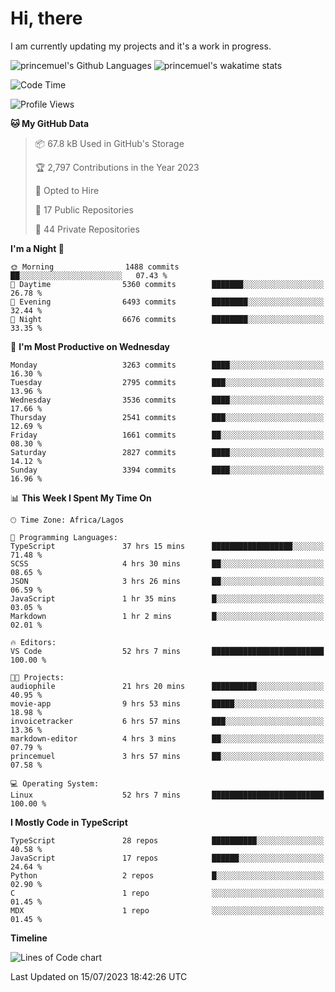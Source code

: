 # Hi, there

I am currently updating my projects and it's a work in progress.

![princemuel's Github Languages](https://github-readme-stats.vercel.app/api/top-langs/?username=princemuel&text_color=586069&layout=compact&hide_border=true&title_color=0366d6&count_private=true&include_all_commits=true&theme=tokyonight&show_icons=true)
![princemuel's wakatime stats](https://github-readme-stats.vercel.app/api/wakatime?username=princemuel&text_color=586069&layout=compact&hide_border=true&title_color=0366d6&count_private=true&include_all_commits=true&theme=tokyonight&show_icons=true)

<!--START_SECTION:waka-->
![Code Time](http://img.shields.io/badge/Code%20Time-2%2C640%20hrs%2038%20mins-blue)

![Profile Views](http://img.shields.io/badge/Profile%20Views-55-blue)

**🐱 My GitHub Data** 

> 📦 67.8 kB Used in GitHub's Storage 
 > 
> 🏆 2,797 Contributions in the Year 2023
 > 
> 💼 Opted to Hire
 > 
> 📜 17 Public Repositories 
 > 
> 🔑 44 Private Repositories 
 > 
**I'm a Night 🦉** 

```text
🌞 Morning                1488 commits        ██░░░░░░░░░░░░░░░░░░░░░░░   07.43 % 
🌆 Daytime                5360 commits        ███████░░░░░░░░░░░░░░░░░░   26.78 % 
🌃 Evening                6493 commits        ████████░░░░░░░░░░░░░░░░░   32.44 % 
🌙 Night                  6676 commits        ████████░░░░░░░░░░░░░░░░░   33.35 % 
```
📅 **I'm Most Productive on Wednesday** 

```text
Monday                   3263 commits        ████░░░░░░░░░░░░░░░░░░░░░   16.30 % 
Tuesday                  2795 commits        ███░░░░░░░░░░░░░░░░░░░░░░   13.96 % 
Wednesday                3536 commits        ████░░░░░░░░░░░░░░░░░░░░░   17.66 % 
Thursday                 2541 commits        ███░░░░░░░░░░░░░░░░░░░░░░   12.69 % 
Friday                   1661 commits        ██░░░░░░░░░░░░░░░░░░░░░░░   08.30 % 
Saturday                 2827 commits        ████░░░░░░░░░░░░░░░░░░░░░   14.12 % 
Sunday                   3394 commits        ████░░░░░░░░░░░░░░░░░░░░░   16.96 % 
```


📊 **This Week I Spent My Time On** 

```text
🕑︎ Time Zone: Africa/Lagos

💬 Programming Languages: 
TypeScript               37 hrs 15 mins      ██████████████████░░░░░░░   71.48 % 
SCSS                     4 hrs 30 mins       ██░░░░░░░░░░░░░░░░░░░░░░░   08.65 % 
JSON                     3 hrs 26 mins       ██░░░░░░░░░░░░░░░░░░░░░░░   06.59 % 
JavaScript               1 hr 35 mins        █░░░░░░░░░░░░░░░░░░░░░░░░   03.05 % 
Markdown                 1 hr 2 mins         █░░░░░░░░░░░░░░░░░░░░░░░░   02.01 % 

🔥 Editors: 
VS Code                  52 hrs 7 mins       █████████████████████████   100.00 % 

🐱‍💻 Projects: 
audiophile               21 hrs 20 mins      ██████████░░░░░░░░░░░░░░░   40.95 % 
movie-app                9 hrs 53 mins       █████░░░░░░░░░░░░░░░░░░░░   18.98 % 
invoicetracker           6 hrs 57 mins       ███░░░░░░░░░░░░░░░░░░░░░░   13.36 % 
markdown-editor          4 hrs 3 mins        ██░░░░░░░░░░░░░░░░░░░░░░░   07.79 % 
princemuel               3 hrs 57 mins       ██░░░░░░░░░░░░░░░░░░░░░░░   07.58 % 

💻 Operating System: 
Linux                    52 hrs 7 mins       █████████████████████████   100.00 % 
```

**I Mostly Code in TypeScript** 

```text
TypeScript               28 repos            ██████████░░░░░░░░░░░░░░░   40.58 % 
JavaScript               17 repos            ██████░░░░░░░░░░░░░░░░░░░   24.64 % 
Python                   2 repos             █░░░░░░░░░░░░░░░░░░░░░░░░   02.90 % 
C                        1 repo              ░░░░░░░░░░░░░░░░░░░░░░░░░   01.45 % 
MDX                      1 repo              ░░░░░░░░░░░░░░░░░░░░░░░░░   01.45 % 
```



**Timeline**

![Lines of Code chart](https://raw.githubusercontent.com/princemuel/princemuel/main/assets/bar_graph.png)


 Last Updated on 15/07/2023 18:42:26 UTC
<!--END_SECTION:waka-->
